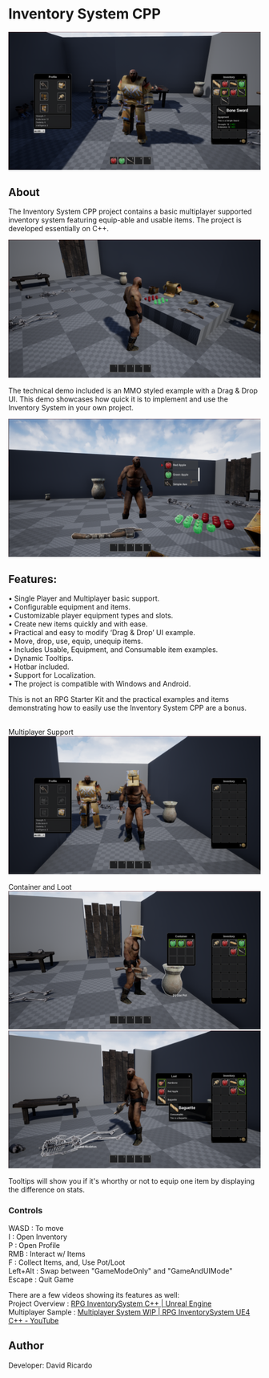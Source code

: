 # Inventory System CPP

<!--<img src="imgs/thumbnail.png" alt="Thumbnail">-->
<img src="imgs/tooltips.png" alt="Dynamic Tooltip">

## About
The Inventory System CPP project contains a basic multiplayer supported inventory system featuring equip-able and usable items. The project is developed essentially on C++.

<img src="imgs/overview.png" alt="Overview1">

The technical demo included is an MMO styled example with a Drag & Drop UI. This demo showcases how quick it is to implement and use the Inventory System in your own project.

<img src="imgs/overview2.png" alt="Overview2">

## Features:                                               
• Single Player and Multiplayer basic support.             <br>
• Configurable equipment and items.                        <br>
• Customizable player equipment types and slots.           <br>
• Create new items quickly and with ease.                  <br>
• Practical and easy to modify ‘Drag & Drop’ UI example.   <br>
• Move, drop, use, equip, unequip items.                   <br>
• Includes Usable, Equipment, and Consumable item examples. <br>
• Dynamic Tooltips.									       <br>
• Hotbar included.									   	   <br>
• Support for Localization.								   <br>
• The project is compatible with Windows and Android. <br>

This is not an RPG Starter Kit and the practical examples and items demonstrating how to easily use the Inventory System CPP are a bonus.
<br> <br>

Multiplayer Support
<img src="imgs/multiplayer.png" alt="Multiplayer">

Container and Loot
<img src="imgs/container_pot.png" alt="Container Pot">
<img src="imgs/container_loot.png" alt="Container Loot">

Tooltips will show you if it's whorthy or not to equip one item by displaying the difference on stats.




### Controls
WASD : To move <br>
I : Open Inventory <br>
P : Open Profile <br>
RMB : Interact w/ Items <br>
F : Collect Items, and, Use Pot/Loot <br>
Left+Alt : Swap between "GameModeOnly" and "GameAndUIMode" <br>
Escape : Quit Game

There are a few videos showing its features as well: <br>
Project Overview : [RPG InventorySystem C++ | Unreal Engine](https://www.youtube.com/watch?v=oyq-Yn8kdJI) <br>
Multiplayer Sample : [Multiplayer System WIP | RPG InventorySystem UE4 C++ - YouTube](https://www.youtube.com/watch?v=1obDlJyLR7Q) <br>

## Author 
Developer: David Ricardo
